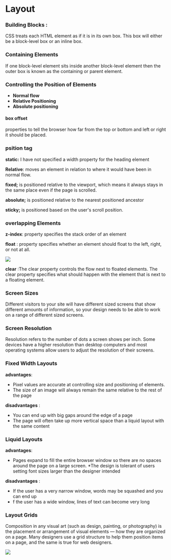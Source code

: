 # Layout
### Building Blocks : 
CSS treats each HTML element as if it is in its 
own box. This box will either be a block-level
box or an inline box.

### Containing Elements
If one block-level element sits inside another 
block-level element then the outer box is 
known as the containing or parent element.

### Controlling the Position of Elements
* **Normal flow**
* **Relative Positioning**
* **Absolute positioning**

#### box offset 
properties to tell the browser how far from the top or bottom 
and left or right it should be placed.

### psition tag
**static:**
I have not specified a width
property for the heading 
element


**Relative**: moves an 
element in relation to where it 
would have been in normal flow.

**fixed;** is positioned relative to the viewport, which means it always stays in the same place even if the page is scrolled.

**absolute;** is positioned relative to the nearest positioned ancestor

**sticky;** is positioned based on the user's scroll position.

### overlapping Elements
**z-index**: property specifies the stack order of an element

**float** : property specifies whether an element should float to the left, right, or not at all.

<img src='https://i0.wp.com/css-tricks.com/wp-content/uploads/2021/03/web-text-wrap.png?resize=540%2C270&ssl=1'>


**clear** :The clear property controls the flow next to floated elements.
The clear property specifies what should happen with the element that is next to a floating element.
 
 ### Screen Sizes
 Different visitors to your site will have different sized screens that show 
different amounts of information, so your design needs to be able to 
work on a range of different sized screens.

### Screen Resolution
Resolution refers to the number of dots a screen shows per inch. Some 
devices have a higher resolution than desktop computers and most 
operating systems allow users to adjust the resolution of their screens.

### Fixed Width Layouts
**advantages**:
* Pixel values are accurate at controlling size and positioning of elements.
* The size of an image will 
always remain the same 
relative to the rest of the 
page

**disadvantages** :
* You can end up with big gaps 
around the edge of a page
*  The page will often take up 
more vertical space than a 
liquid layout with the same 
content

### Liquid Layouts
**advantages**:
* Pages expand to fill the entire 
browser window so there are 
no spaces around the page 
on a large screen.
*The design is tolerant of 
users setting font sizes larger 
than the designer intended 

**disadvantages** :
* If the user has a very narrow 
window, words may be 
squashed and you can end up
* f the user has a wide 
window, lines of text can 
become very long

### Layout Grids
Composition in any visual art (such as design, painting, or photography) 
is the placement or arrangement of visual elements — how they are 
organized on a page. Many designers use a grid structure to help them 
position items on a page, and the same is true for web designers.

<img src = 'https://encrypted-tbn0.gstatic.com/images?q=tbn:ANd9GcTxhp53CqyONIh1bSExGaCHYhjbCSjEmOnWJg&usqp=CAU'>
